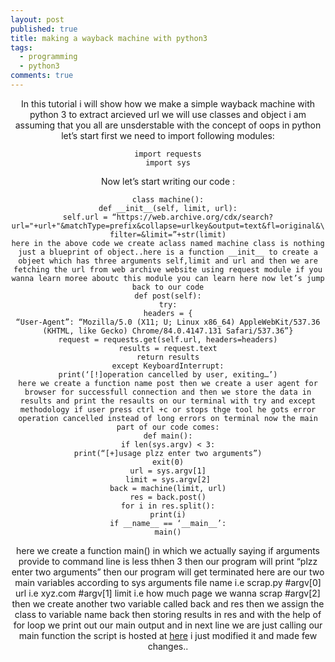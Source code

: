 ```yaml
---
layout: post
published: true
title: making a wayback machine with python3
tags:
  - programming
  - python3
comments: true
---
```



<div align="center">In this tutorial i will show how we make a simple wayback machine with python 3 to extract arcieved url we will use classes and object i am assuming that you all are unsderstable with the concept of oops in python let’s start
first we need to import following modules:

~~~
import requests
import sys
~~~

Now let’s start writing our code :

~~~
class machine():
def __init__(self, limit, url):
self.url = “https://web.archive.org/cdx/search?url="+url+"&matchType=prefix&collapse=urlkey&output=text&fl=original&\
filter=&limit=”+str(limit)
here in the above code we create aclass named machine class is nothing just a blueprint of object..here is a function __init__ to create a objeet which has three arguments self,limit and url and then we are fetching the url from web archive website using request module if you wanna learn moree aboutc this module you can learn here now let’s jump back to our code
def post(self):
try:
headers = {
“User-Agent”: “Mozilla/5.0 (X11; U; Linux x86_64) AppleWebKit/537.36 (KHTML, like Gecko) Chrome/84.0.4147.131 Safari/537.36”}
request = requests.get(self.url, headers=headers)
results = request.text
return results
except KeyboardInterrupt:
print(‘[!]operation cancelled by user, exiting…’)
here we create a function name post then we create a user agent for browser for successfull connection and then we store the data in results and print the resaults on our terminal with try and except methodology if user press ctrl +c or stops thge tool he gots error operation cancelled instead of long errors on terminal now the main part of our code comes:
def main():
if len(sys.argv) < 3:
print(“[+]usage plzz enter two arguments”)
exit(0)
url = sys.argv[1]
limit = sys.argv[2]
back = machine(limit, url)
res = back.post()
for i in res.split():
print(i)
if __name__ == ‘__main__’:
main()
~~~

here we create a function main() in which we actually saying if arguments provide to command line is less thhen 3 then our program will print “plzz enter two arguments” then our program will get terminated here are our two main variables according to sys arguments
file name i.e scrap.py #argv[0]
url i.e xyz.com #argv[1]
limit i.e how much page we wanna scrap #argv[2]
then we create another two variable called back and res then we assign the class to variable name back then storing results in res and with the help of for loop we print out our main output and in next line we are just calling our main function the script is hosted at <a href="https://github.com/bing0o/Python-Scripts/blob/master/waybackmachine.py" target="_top">here</a>
i just modified it and made few changes..</div>
